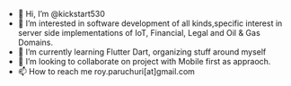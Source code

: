 - 👋 Hi, I’m @kickstart530
- 👀 I’m interested in software development of all kinds,specific interest in server side implementations of IoT, Financial, Legal and Oil & Gas Domains.
- 🌱 I’m currently learning Flutter Dart, organizing stuff around myself
- 💞️ I’m looking to collaborate on project with Mobile first as appraoch.
- 📫 How to reach me roy.paruchuri[at]gmail.com

<!---
kickstart530/kickstart530 is a ✨ special ✨ repository because its `README.md` (this file) appears on your GitHub profile.
You can click the Preview link to take a look at your changes.
--->
